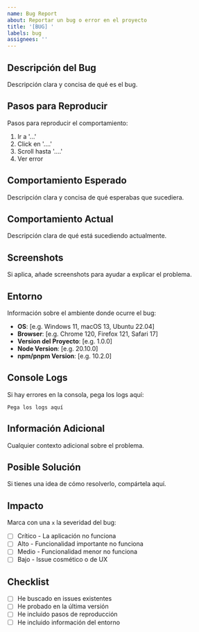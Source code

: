 ```yaml
---
name: Bug Report
about: Reportar un bug o error en el proyecto
title: '[BUG] '
labels: bug
assignees: ''
---
```


## Descripción del Bug

Descripción clara y concisa de qué es el bug.

## Pasos para Reproducir

Pasos para reproducir el comportamiento:

1. Ir a '...'
2. Click en '....'
3. Scroll hasta '....'
4. Ver error

## Comportamiento Esperado

Descripción clara y concisa de qué esperabas que sucediera.

## Comportamiento Actual

Descripción clara de qué está sucediendo actualmente.

## Screenshots

Si aplica, añade screenshots para ayudar a explicar el problema.

## Entorno

Información sobre el ambiente donde ocurre el bug:

- **OS**: [e.g. Windows 11, macOS 13, Ubuntu 22.04]
- **Browser**: [e.g. Chrome 120, Firefox 121, Safari 17]
- **Version del Proyecto**: [e.g. 1.0.0]
- **Node Version**: [e.g. 20.10.0]
- **npm/pnpm Version**: [e.g. 10.2.0]

## Console Logs

Si hay errores en la consola, pega los logs aquí:

```
Pega los logs aquí
```

## Información Adicional

Cualquier contexto adicional sobre el problema.

## Posible Solución

Si tienes una idea de cómo resolverlo, compártela aquí.

## Impacto

Marca con una `x` la severidad del bug:

- [ ] Crítico - La aplicación no funciona
- [ ] Alto - Funcionalidad importante no funciona
- [ ] Medio - Funcionalidad menor no funciona
- [ ] Bajo - Issue cosmético o de UX

## Checklist

- [ ] He buscado en issues existentes
- [ ] He probado en la última versión
- [ ] He incluido pasos de reproducción
- [ ] He incluido información del entorno
